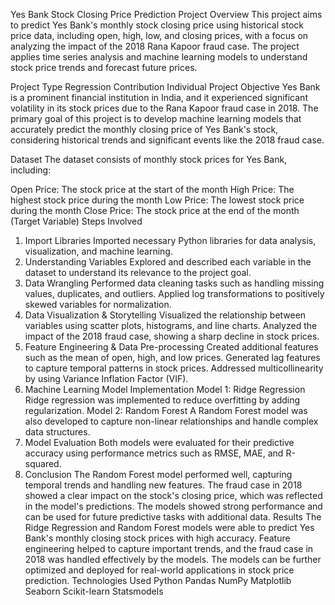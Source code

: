 Yes Bank Stock Closing Price Prediction
Project Overview
This project aims to predict Yes Bank's monthly stock closing price using historical stock price data, including open, high, low, and closing prices, with a focus on analyzing the impact of the 2018 Rana Kapoor fraud case. The project applies time series analysis and machine learning models to understand stock price trends and forecast future prices.

Project Type
Regression
Contribution
Individual Project
Objective
Yes Bank is a prominent financial institution in India, and it experienced significant volatility in its stock prices due to the Rana Kapoor fraud case in 2018. The primary goal of this project is to develop machine learning models that accurately predict the monthly closing price of Yes Bank's stock, considering historical trends and significant events like the 2018 fraud case.

Dataset
The dataset consists of monthly stock prices for Yes Bank, including:

Open Price: The stock price at the start of the month
High Price: The highest stock price during the month
Low Price: The lowest stock price during the month
Close Price: The stock price at the end of the month (Target Variable)
Steps Involved
1. Import Libraries
Imported necessary Python libraries for data analysis, visualization, and machine learning.
2. Understanding Variables
Explored and described each variable in the dataset to understand its relevance to the project goal.
3. Data Wrangling
Performed data cleaning tasks such as handling missing values, duplicates, and outliers.
Applied log transformations to positively skewed variables for normalization.
4. Data Visualization & Storytelling
Visualized the relationship between variables using scatter plots, histograms, and line charts.
Analyzed the impact of the 2018 fraud case, showing a sharp decline in stock prices.
5. Feature Engineering & Data Pre-processing
Created additional features such as the mean of open, high, and low prices.
Generated lag features to capture temporal patterns in stock prices.
Addressed multicollinearity by using Variance Inflation Factor (VIF).
6. Machine Learning Model Implementation
Model 1: Ridge Regression
Ridge regression was implemented to reduce overfitting by adding regularization.
Model 2: Random Forest
A Random Forest model was also developed to capture non-linear relationships and handle complex data structures.
7. Model Evaluation
Both models were evaluated for their predictive accuracy using performance metrics such as RMSE, MAE, and R-squared.
8. Conclusion
The Random Forest model performed well, capturing temporal trends and handling new features.
The fraud case in 2018 showed a clear impact on the stock's closing price, which was reflected in the model's predictions.
The models showed strong performance and can be used for future predictive tasks with additional data.
Results
The Ridge Regression and Random Forest models were able to predict Yes Bank's monthly closing stock prices with high accuracy.
Feature engineering helped to capture important trends, and the fraud case in 2018 was handled effectively by the models.
The models can be further optimized and deployed for real-world applications in stock price prediction.
Technologies Used
Python
Pandas
NumPy
Matplotlib
Seaborn
Scikit-learn
Statsmodels
